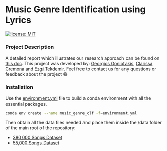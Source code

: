 # Music Genre Identification using Lyrics

[![license: MIT](https://img.shields.io/badge/license-MIT-blue.svg)](https://opensource.org/licenses/MIT)

### Project Description
A detailed report which illustrates our research approach can be found on [this doc](https://github.com/GeorgiosGoniotakis/lyrics-genre-classification/blob/master/Music_genre_identification_using_lyrics.pdf). This project was developed by: <a href="https://www.linkedin.com/in/georgiosgoniotakis/">Georgios Goniotakis</a>, <a href="https://www.linkedin.com/in/clarissa-cremona/">Clarissa Cremona</a> and <a href="https://www.linkedin.com/in/ezgi-tekdemir/">Ezgi Tekdemir</a>. Feel free to contact us for any questions or feedback about the project :smile:

### Installation
Use the <a href="environment.yml">environment.yml</a> file to build a conda environment with all the essential packages.

```bash
conda env create --name music_genre_clf -f=environment.yml
```

Then obtain all the data files needed and place them inside the /data folder of the main root of the repository:

* <a href="https://www.kaggle.com/gyani95/380000-lyrics-from-metrolyrics">380,000 Songs Dataset</a>
* <a href="https://www.kaggle.com/mousehead/songlyrics">55,000 Songs Dataset</a>
